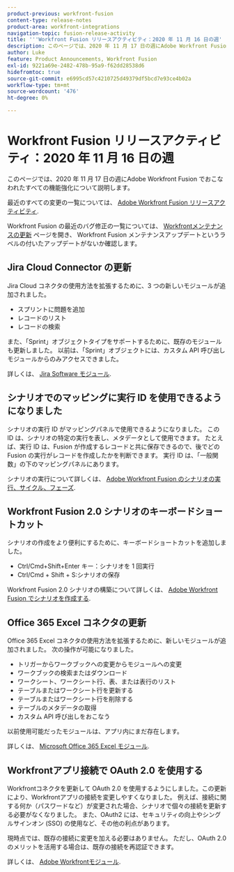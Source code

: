 ```yaml
---
product-previous: workfront-fusion
content-type: release-notes
product-area: workfront-integrations
navigation-topic: fusion-release-activity
title: '''Workfront Fusion リリースアクティビティ：2020 年 11 月 16 日の週'
description: このページでは、2020 年 11 月 17 日の週にAdobe Workfront Fusion でおこなわれたすべての機能強化について説明します。
author: Luke
feature: Product Announcements, Workfront Fusion
exl-id: 9221a69e-2482-478b-95a9-f62dd28538d6
hidefromtoc: true
source-git-commit: e6995cd57c4210725d49379df5bcd7e93ce4b02a
workflow-type: tm+mt
source-wordcount: '476'
ht-degree: 0%

---
```


# Workfront Fusion リリースアクティビティ：2020 年 11 月 16 日の週

このページでは、2020 年 11 月 17 日の週にAdobe Workfront Fusion でおこなわれたすべての機能強化について説明します。

最近のすべての変更の一覧については、 [Adobe Workfront Fusion リリースアクティビティ](../../../../../product-announcements/product-releases/fusion-release-activity/fusion-release-activity.md).

Workfront Fusion の最近のバグ修正の一覧については、 [Workfrontメンテナンスの更新](https://experienceleague.adobe.com/docs/workfront-known-issues/releases/current-updates.html) ページを開き、 Workfront Fusion メンテナンスアップデートというラベルの付いたアップデートがないか確認します。

## Jira Cloud Connector の更新

Jira Cloud コネクタの使用方法を拡張するために、3 つの新しいモジュールが追加されました。

* スプリントに問題を追加
* レコードのリスト
* レコードの検索

また、「Sprint」オブジェクトタイプをサポートするために、既存のモジュールも更新しました。 以前は、「Sprint」オブジェクトには、カスタム API 呼び出しモジュールからのみアクセスできました。

詳しくは、 [Jira Software モジュール](../../../../../workfront-fusion/apps-and-their-modules/jira-software-modules.md).

## シナリオでのマッピングに実行 ID を使用できるようになりました

シナリオの実行 ID がマッピングパネルで使用できるようになりました。 この ID は、シナリオの特定の実行を表し、メタデータとして使用できます。 たとえば、実行 ID は、Fusion が作成するレコードと共に保存できるので、後でどの Fusion の実行がレコードを作成したかを判断できます。 実行 ID は、「一般関数」の下のマッピングパネルにあります。

シナリオの実行について詳しくは、 [Adobe Workfront Fusion のシナリオの実行、サイクル、フェーズ](../../../../../workfront-fusion/scenarios/scenario-execution-cycles-phases.md).

## Workfront Fusion 2.0 シナリオのキーボードショートカット

シナリオの作成をより便利にするために、キーボードショートカットを追加しました。

* Ctrl/Cmd+Shift+Enter キー：シナリオを 1 回実行
* Ctrl/Cmd + Shift + S:シナリオの保存

Workfront Fusion 2.0 シナリオの構築について詳しくは、 [Adobe Workfront Fusion でシナリオを作成する](../../../../../workfront-fusion/scenarios/create-a-scenario.md).

## Office 365 Excel コネクタの更新

Office 365 Excel コネクタの使用方法を拡張するために、新しいモジュールが追加されました。 次の操作が可能になりました。

* トリガーからワークブックへの変更からモジュールへの変更
* ワークブックの検索またはダウンロード
* ワークシート、ワークシート行、表、または表行のリスト
* テーブルまたはワークシート行を更新する
* テーブルまたはワークシート行を削除する
* テーブルのメタデータの取得
* カスタム API 呼び出しをおこなう

以前使用可能だったモジュールは、アプリ内にまだ存在します。

詳しくは、 [Microsoft Office 365 Excel モジュール](../../../../../workfront-fusion/apps-and-their-modules/microsoft-365-excel-modules.md).

## Workfrontアプリ接続で OAuth 2.0 を使用する

Workfrontコネクタを更新して OAuth 2.0 を使用するようにしました。この更新により、Workfrontアプリの接続を変更しやすくなりました。 例えば、接続に関する何か（パスワードなど）が変更された場合、シナリオで個々の接続を更新する必要がなくなりました。 また、OAuth2 には、セキュリティの向上やシングルサインオン (SSO) の使用など、その他の利点があります。

現時点では、既存の接続に変更を加える必要はありません。 ただし、OAuth 2.0 のメリットを活用する場合は、既存の接続を再認証できます。

詳しくは、 [Adobe Workfrontモジュール](../../../../../workfront-fusion/apps-and-their-modules/workfront-modules.md).
